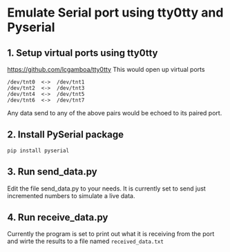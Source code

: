 # Emulate Serial port using tty0tty and Pyserial

## 1. Setup virtual ports using tty0tty

https://github.com/lcgamboa/tty0tty
This would open up virtual ports

```
/dev/tnt0  <->  /dev/tnt1
/dev/tnt2  <->  /dev/tnt3
/dev/tnt4  <->  /dev/tnt5
/dev/tnt6  <->  /dev/tnt7
```

Any data send to any of the above pairs would be echoed to its paired port.

## 2. Install PySerial package

`pip install pyserial`

## 3. Run send_data.py

Edit the file send_data.py to your needs. It is currently set to send just incremented numbers to simulate a live data.

## 4. Run receive_data.py

Currently the program is set to print out what it is receiving from the port and wirte the results to a file named `received_data.txt`
